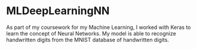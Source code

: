 # MLDeepLearningNN
As part of my coursework for my Machine Learning, I worked with Keras to learn the concept of Neural Networks. My model is able to recognize handwritten digits from the MNIST database of  handwritten digits.
